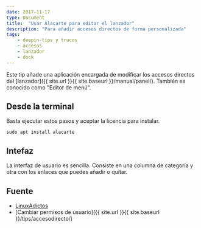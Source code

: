 ```yaml
---
date: 2017-11-17
type: Document
title:  "Usar Alacarte para editar el lanzador"
description: "Para añadir accesos directos de forma personalizada"
tags:
    - deepin-tips y trucos
    - accesos
    - lanzador
    - dock
---
```


Este tip añade una aplicación encargada de modificar los accesos directos del [lanzador]({{ site.url }}{{ site.baseurl }}/manual/panel/). También es conocido como "Editor de menú".

## Desde la terminal
Basta ejecutar estos pasos y aceptar la licencia para instalar.

~~~
sudo apt install alacarte
~~~

## Intefaz
La interfaz de usuario es sencilla. Consiste en una columna de categoría y otra con los enlaces que puedes añadir o quitar.

## Fuente
* [LinuxAdictos](https://es.wikipedia.org/wiki/Alacarte)
* [Cambiar permisos de usuario]({{ site.url }}{{ site.baseurl }}/tips/accesodirecto/)
